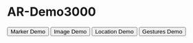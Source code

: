 <html lang="en" dir="ltr">
  <head>
    <meta charset="utf-8">
    <title>AR Demo</title>
  </head>
  <body>
    <h1>AR-Demo3000</h1>
    <button onclick="location.href = 'marker-demo.html';" id="myButton" class="float-left submit-button" >Marker Demo</button>
    <button onclick="location.href = 'image-demo.html';" id="myButton" class="float-left submit-button" >Image Demo</button>
    <button onclick="location.href = 'location-demo.html';" id="myButton" class="float-left submit-button" >Location Demo</button>
    <button onclick="location.href = 'arjs-gesrures/gestures-demo.html';" id="myButton" class="float-left submit-button" >Gestures Demo</button>


  </body>
</html>
